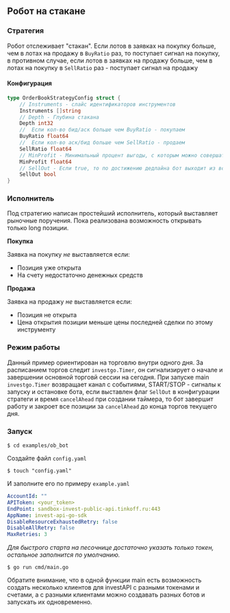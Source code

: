 ## Робот на стакане

### Стратегия
Робот отслеживает "стакан". Если лотов в заявках на покупку больше, чем в лотах на продажу в `BuyRatio` раз,
то поступает сигнал на покупку, в противном случае, если лотов в заявках на продажу больше, чем в лотах на покупку 
в `SellRatio` раз - поступает сигнал на продажу

#### Конфигурация
```go
type OrderBookStrategyConfig struct {
	// Instruments - слайс идентификаторов инструментов
	Instruments []string
	// Depth - Глубина стакана
	Depth int32
	//  Если кол-во бид/аск больше чем BuyRatio - покупаем
	BuyRatio float64
	//  Если кол-во аск/бид больше чем SellRatio - продаем
	SellRatio float64
	// MinProfit - Минимальный процент выгоды, с которым можно совершать сделки
	MinProfit float64
	// SellOut - Если true, то по достижению дедлайна бот выходит из всех активных позиций
	SellOut bool
}
```

### Исполнитель 
Под стратегию написан простейший исполнитель, который выставляет рыночные поручения. 
Пока реализована возможность открывать только long позиции.

**Покупка**

Заявка на покупку *не* выставляется если:
* Позиция уже открыта
* На счету недостаточно денежных средств

**Продажа**

Заявка на продажу *не* выставляется если:
* Позиция не открыта
* Цена открытия позиции меньше цены последней сделки по этому инструменту

### Режим работы
Данный пример ориентирован на торговлю внутри одного дня. За расписанием торгов следит `investgo.Timer`, 
он сигнализирует о начале и завершении основной торговй сессии на сегодня. 
При запуске main `investgo.Timer` возвращает канал с событиями, START/STOP - сигналы к запуску и остановке бота, 
если выставлен флаг `SellOut` в конфигурации стратеги и время `cancelAhead` при создании таймера, то бот завершит работу и закроет все 
позиции за `cancelAhead` до конца торгов текущего дня.

### Запуск 

    $ cd examples/ob_bot

Создайте файл `config.yaml`

    $ touch "config.yaml"

И заполните его по примеру `example.yaml`

```yaml
AccountId: ""
APIToken: <your_token>
EndPoint: sandbox-invest-public-api.tinkoff.ru:443
AppName: invest-api-go-sdk
DisableResourceExhaustedRetry: false
DisableAllRetry: false
MaxRetries: 3
```

*Для быстрого старта на песочнице достаточно указать только токен, остальное заполнится по умолчанию.*

    $ go run cmd/main.go

Обратите внимание, что в одной функции main есть возможность создать несколько клиентов для investAPI c разными 
токенами и счетами, а с разными клиентами можно создавать разных ботов и запускать их одновременно. 